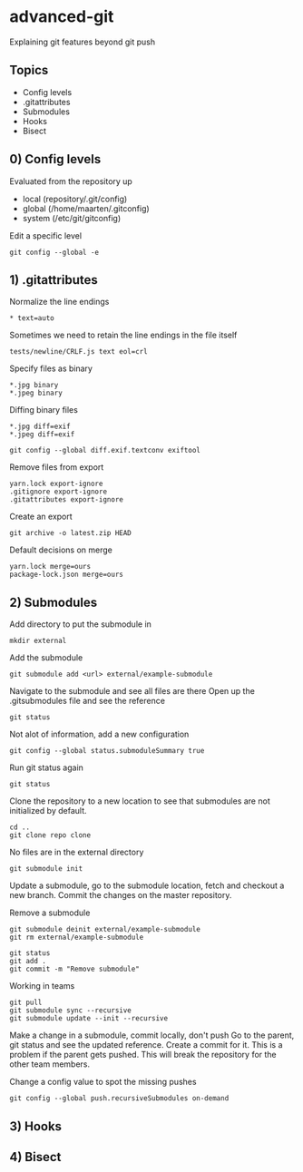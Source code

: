 # advanced-git

Explaining git features beyond git push

## Topics

- Config levels
- .gitattributes
- Submodules
- Hooks
- Bisect

## 0) Config levels

Evaluated from the repository up
- local (repository/.git/config)
- global (/home/maarten/.gitconfig)
- system (/etc/git/gitconfig)

Edit a specific level
```
git config --global -e
```

## 1) .gitattributes

Normalize the line endings
```
* text=auto
```

Sometimes we need to retain the line endings in the file itself

```
tests/newline/CRLF.js text eol=crl
```

Specify files as binary
```
*.jpg binary
*.jpeg binary
```

Diffing binary files
```
*.jpg diff=exif
*.jpeg diff=exif
```

```
git config --global diff.exif.textconv exiftool
```

Remove files from export
```
yarn.lock export-ignore
.gitignore export-ignore
.gitattributes export-ignore
```

Create an export
```
git archive -o latest.zip HEAD
```

Default decisions on merge
```
yarn.lock merge=ours
package-lock.json merge=ours
```

## 2) Submodules

Add directory to put the submodule in
```
mkdir external
```

Add the submodule
```
git submodule add <url> external/example-submodule
```
Navigate to the submodule and see all files are there
Open up the .gitsubmodules file and see the reference

```
git status
```

Not alot of information, add a new configuration

```
git config --global status.submoduleSummary true
```
Run git status again
```
git status
```

Clone the repository to a new location to see that submodules are not initialized by default.

```
cd ..
git clone repo clone
```

No files are in the external directory

```
git submodule init
```

Update a submodule, go to the submodule location, fetch and checkout a new branch. Commit the changes on the master repository.

Remove a submodule

```
git submodule deinit external/example-submodule
git rm external/example-submodule
```

```
git status
git add .
git commit -m "Remove submodule"
```

Working in teams
```
git pull
git submodule sync --recursive
git submodule update --init --recursive
```

Make a change in a submodule, commit locally, don't push
Go to the parent, git status and see the updated reference.
Create a commit for it. This is a problem if the parent gets pushed. This will break the repository for the other team members.

Change a config value to spot the missing pushes

```
git config --global push.recursiveSubmodules on-demand
```

## 3) Hooks
## 4) Bisect
